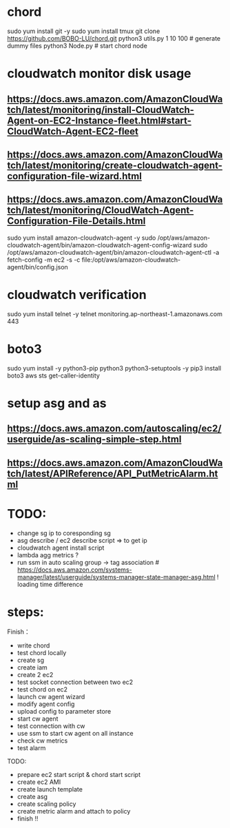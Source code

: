 # chord
sudo yum install git -y
sudo yum install tmux
git clone https://github.com/BOBO-LU/chord.git
python3 utils.py 1 10 100 # generate dummy files
python3 Node.py # start chord node


# cloudwatch monitor disk usage
## https://docs.aws.amazon.com/AmazonCloudWatch/latest/monitoring/install-CloudWatch-Agent-on-EC2-Instance-fleet.html#start-CloudWatch-Agent-EC2-fleet
## https://docs.aws.amazon.com/AmazonCloudWatch/latest/monitoring/create-cloudwatch-agent-configuration-file-wizard.html
## https://docs.aws.amazon.com/AmazonCloudWatch/latest/monitoring/CloudWatch-Agent-Configuration-File-Details.html
sudo yum install amazon-cloudwatch-agent -y
sudo /opt/aws/amazon-cloudwatch-agent/bin/amazon-cloudwatch-agent-config-wizard
sudo /opt/aws/amazon-cloudwatch-agent/bin/amazon-cloudwatch-agent-ctl -a fetch-config -m ec2 -s -c file:/opt/aws/amazon-cloudwatch-agent/bin/config.json

# cloudwatch verification
sudo yum install telnet -y
telnet monitoring.ap-northeast-1.amazonaws.com 443


# boto3
sudo yum install -y python3-pip python3 python3-setuptools -y
pip3 install boto3
aws sts get-caller-identity

# setup asg and as
## https://docs.aws.amazon.com/autoscaling/ec2/userguide/as-scaling-simple-step.html
## https://docs.aws.amazon.com/AmazonCloudWatch/latest/APIReference/API_PutMetricAlarm.html


# TODO:
- change sg ip to coresponding sg
- asg describe / ec2 describe script => to get ip
- cloudwatch agent install script
- lambda agg metrics ?
- run ssm in auto scaling group -> tag association # https://docs.aws.amazon.com/systems-manager/latest/userguide/systems-manager-state-manager-asg.html
! loading time difference 

# steps:
Finish：
- write chord
- test chord locally
- create sg
- create iam
- create 2 ec2
- test socket connection between two ec2
- test chord on ec2
- launch cw agent wizard
- modify agent config
- upload config to parameter store
- start cw agent
- test connection with cw
- use ssm to start cw agent on all instance
- check cw metrics
- test alarm

TODO:
- prepare ec2 start script & chord start script
- create ec2 AMI
- create launch template
- create asg
- create scaling policy
- create metric alarm and attach to policy
- finish !!
